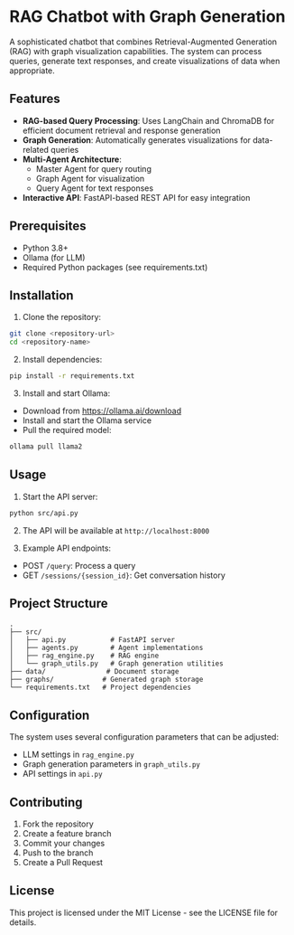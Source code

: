 # RAG Chatbot with Graph Generation

A sophisticated chatbot that combines Retrieval-Augmented Generation (RAG) with graph visualization capabilities. The system can process queries, generate text responses, and create visualizations of data when appropriate.

## Features

- **RAG-based Query Processing**: Uses LangChain and ChromaDB for efficient document retrieval and response generation
- **Graph Generation**: Automatically generates visualizations for data-related queries
- **Multi-Agent Architecture**: 
  - Master Agent for query routing
  - Graph Agent for visualization
  - Query Agent for text responses
- **Interactive API**: FastAPI-based REST API for easy integration

## Prerequisites

- Python 3.8+
- Ollama (for LLM)
- Required Python packages (see requirements.txt)

## Installation

1. Clone the repository:
```bash
git clone <repository-url>
cd <repository-name>
```

2. Install dependencies:
```bash
pip install -r requirements.txt
```

3. Install and start Ollama:
- Download from https://ollama.ai/download
- Install and start the Ollama service
- Pull the required model:
```bash
ollama pull llama2
```

## Usage

1. Start the API server:
```bash
python src/api.py
```

2. The API will be available at `http://localhost:8000`

3. Example API endpoints:
- POST `/query`: Process a query
- GET `/sessions/{session_id}`: Get conversation history

## Project Structure

```
.
├── src/
│   ├── api.py           # FastAPI server
│   ├── agents.py        # Agent implementations
│   ├── rag_engine.py    # RAG engine
│   └── graph_utils.py   # Graph generation utilities
├── data/               # Document storage
├── graphs/            # Generated graph storage
└── requirements.txt   # Project dependencies
```

## Configuration

The system uses several configuration parameters that can be adjusted:
- LLM settings in `rag_engine.py`
- Graph generation parameters in `graph_utils.py`
- API settings in `api.py`

## Contributing

1. Fork the repository
2. Create a feature branch
3. Commit your changes
4. Push to the branch
5. Create a Pull Request

## License

This project is licensed under the MIT License - see the LICENSE file for details.
